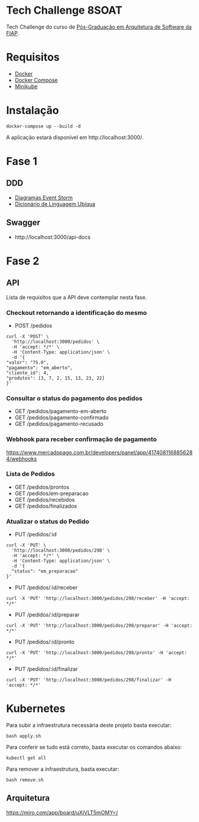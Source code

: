 # Tech Challenge 8SOAT

Tech Challenge do curso de [Pós-Graduação em Arquitetura de Software da FIAP](https://postech.fiap.com.br/curso/software-architecture/).

# Requisitos

* [Docker](https://docs.docker.com/engine/install/)
* [Docker Compose](https://github.com/docker/compose)
* [Minikube](https://k8s-docs.netlify.app/en/docs/tasks/tools/install-minikube/)

# Instalação

```
docker-compose up --build -d
```

A aplicação estará disponível em http://localhost:3000/.

# Fase 1

## DDD

* [Diagramas Event Storm](https://miro.com/app/board/uXjVK0LIAuE=/)
* [Dicionário de Linguagem Ubíqua](DICIONARIO.md)

## Swagger

* http://localhost:3000/api-docs

# Fase 2

## API

Lista de requisitos que a API deve contemplar nesta fase.

###  Checkout retornando a identificação do mesmo

* POST /pedidos

```
curl -X 'POST' \
  'http://localhost:3000/pedidos' \
  -H 'accept: */*' \
  -H 'Content-Type: application/json' \
  -d '{
"valor": "75.0",
"pagamento": "em_aberto",
"cliente_id": 4,
"produtos": [3, 7, 2, 15, 13, 23, 22]
}'
```

### Consultar o status do pagamento dos pedidos

* GET /pedidos/pagamento-em-aberto
* GET /pedidos/pagamento-confirmado
* GET /pedidos/pagamento-recusado

### Webhook para receber confirmação de pagamento

https://www.mercadopago.com.br/developers/panel/app/4174081168856284/webhooks

### Lista de Pedidos

* GET /pedidos/prontos
* GET /pedidos/em-preparacao
* GET /pedidos/recebidos
* GET /pedidos/finalizados

### Atualizar o status do Pedido

* PUT /pedidos/:id

```
curl -X 'PUT' \
  'http://localhost:3000/pedidos/298' \
  -H 'accept: */*' \
  -H 'Content-Type: application/json' \
  -d '{
  "status": "em_preparacao"
}'
```

* PUT /pedidos/:id/receber

``
curl -X 'PUT' 'http://localhost:3000/pedidos/298/receber' -H 'accept: */*'
``
* PUT /pedidos/:id/preparar

``
curl -X 'PUT' 'http://localhost:3000/pedidos/298/preparar' -H 'accept: */*'
``

* PUT /pedidos/:id/pronto

``
curl -X 'PUT' 'http://localhost:3000/pedidos/298/pronto' -H 'accept: */*'
``

* PUT /pedidos/:id/finalizar

``
curl -X 'PUT' 'http://localhost:3000/pedidos/298/finalizar' -H 'accept: */*'
``

# Kubernetes

Para subir a infraestrutura necessária deste projeto basta executar:

```
bash apply.sh
```

Para conferir se tudo está correto, basta executar os comandos abaixo:

```
kubectl get all
```

Para remover a infraestrutura, basta executar:

```
bash remove.sh
```

## Arquitetura

https://miro.com/app/board/uXjVLT5mOMY=/

